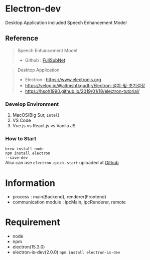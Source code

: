 # Electron-dev
Desktop Application included Speech Enhancement Model<br>
## Reference
> Speech Enhancement Model<br>
> - Github : <a href="https://github.com/haoxiangsnr/FullSubNet" target="_blank">FullSubNet</a><br>

> Desktop Application<br>
> - Electron : <https://www.electronjs.org><br>
> - <https://velog.io/@altmshfkgudtjr/Electron-설치-및-초기설정>
> - <https://hsoh1990.github.io/2019/01/18/electron-tutorial/>

### Develop Environment
1. MacOS(Big Sur, <code>Intel</code>)
2. VS Code
3. Vue.js vs React.js vs Vanila JS

### How to Start
<code>brew install node</code><br>
<code>npm install electron --save-dev</code><br>
Also can use <code>electron-quick-start</code> uploaded at <a href="https://github.com/electron/electron-quick-start" target="_blank">Github</a>

# Information
- process : main(Backend), renderer(Frontend)
- communication module : ipcMain, ipcRenderer, remote

# Requirement
- node
- npm
- electron(15.3.0)
- electron-is-dev(2.0.0) <code>npm install electron-is-dev</code>